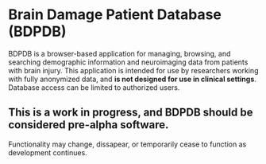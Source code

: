 # Brain Damage Patient Database (BDPDB)
BDPDB is a browser-based application for managing, browsing, and searching demographic information and neuroimaging data from patients with brain injury. This application is intended for use by researchers working with fully anonymized data, and **is not designed for use in clinical settings**. Database access can be limited to authorized users.

## This is a work in progress, and BDPDB should be considered pre-alpha software.
Functionality may change, dissapear, or temporarily cease to function as development continues.
